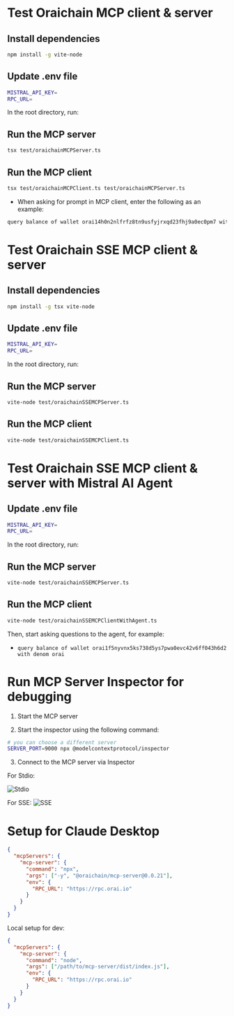 # Test Oraichain MCP client & server

## Install dependencies

```bash
npm install -g vite-node
```

## Update .env file

```bash
MISTRAL_API_KEY=
RPC_URL=
```

In the root directory, run:

## Run the MCP server

```bash
tsx test/oraichainMCPServer.ts
```

## Run the MCP client

```bash
tsx test/oraichainMCPClient.ts test/oraichainMCPServer.ts
```

- When asking for prompt in MCP client, enter the following as an example:

```bash
query balance of wallet orai14h0n2nlfrfz8tn9usfyjrxqd23fhj9a0ec0pm7 with denom orai
```

# Test Oraichain SSE MCP client & server

## Install dependencies

```bash
npm install -g tsx vite-node
```

## Update .env file

```bash
MISTRAL_API_KEY=
RPC_URL=
```

In the root directory, run:

## Run the MCP server

```bash
vite-node test/oraichainSSEMCPServer.ts
```

## Run the MCP client

```bash
vite-node test/oraichainSSEMCPClient.ts
```

# Test Oraichain SSE MCP client & server with Mistral AI Agent

## Update .env file

```bash
MISTRAL_API_KEY=
RPC_URL=
```

In the root directory, run:

## Run the MCP server

```bash
vite-node test/oraichainSSEMCPServer.ts
```

## Run the MCP client

```bash
vite-node test/oraichainSSEMCPClientWithAgent.ts
```

Then, start asking questions to the agent, for example: 

- `query balance of wallet orai1f5nyvnx5ks738d5ys7pwa0evc42v6ff043h6d2 with denom orai`

# Run MCP Server Inspector for debugging

1. Start the MCP server

2. Start the inspector using the following command:

```bash
# you can choose a different server
SERVER_PORT=9000 npx @modelcontextprotocol/inspector
```

3. Connect to the MCP server via Inspector

For Stdio:

![Stdio](image-1.png)

For SSE:
![SSE](image.png)

# Setup for Claude Desktop

```json
{
  "mcpServers": {
    "mcp-server": {
      "command": "npx",
      "args": ["-y", "@oraichain/mcp-server@0.0.21"],
      "env": {
        "RPC_URL": "https://rpc.orai.io"
      }
    }
  }
}
```

Local setup for dev:

```json
{
  "mcpServers": {
    "mcp-server": {
      "command": "node",
      "args": ["/path/to/mcp-server/dist/index.js"],
      "env": {
        "RPC_URL": "https://rpc.orai.io"
      }
    }
  }
}

```